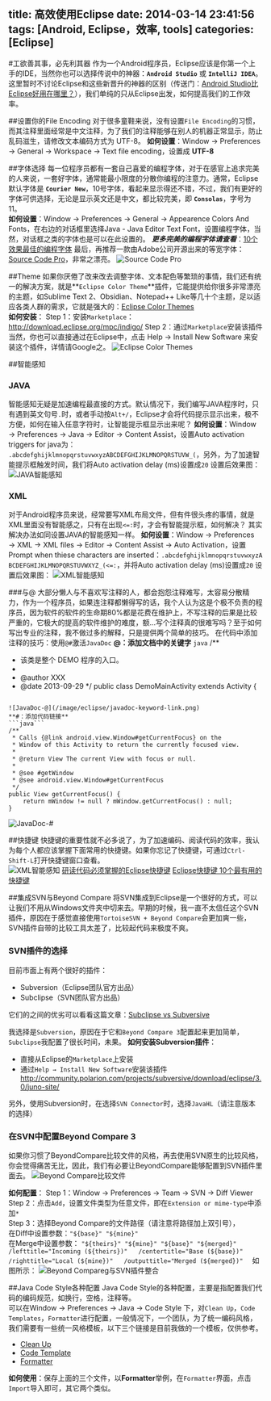 title: 高效使用Eclipse
date: 2014-03-14 23:41:56
tags: [Android, Eclipse，效率, tools]
categories: [Eclipse]
---

#工欲善其事，必先利其器
作为一个Android程序员，Eclipse应该是你第一个上手的IDE，当然你也可以选择传说中的神器：**`Android Studio`** 或 **`IntelliJ IDEA`**。这里暂时不讨论Eclipse和这些新晋升的神器的区别（传送门：[Android Studio比Eclipse好用在哪里？][1]），我们单纯的只从Eclipse出发，如何提高我们的工作效率。
<!--more-->

##设置你的File Encoding
对于很多童鞋来说，没有设置`File Encoding`的习惯，而其注释里面经常是中文注释，为了我们的注释能够在别人的机器正常显示，防止乱码滋生，请修改文本编码方式为 UTF-8。
**如何设置**：Window → Preferences → General → Workspace → Text file encoding，设置成 **UTF-8**

##字体选择
每一位程序员都有一套自己喜爱的编程字体，对于在感官上追求完美的人来说，一套好字体，通常能最小限度的分散你编程的注意力。通常，Eclipse默认字体是 **`Courier New`**，10号字体，看起来显示得还不错，不过，我们有更好的字体可供选择，无论是显示英文还是中文，都比较完美，即 **`Consolas`**，字号为11。  
**如何设置**：Window → Preferences → General → Appearence Colors And Fonts，在右边的对话框里选择Java - Java Editor Text Font，设置编程字体，当然，对话框之类的字体也是可以在此设置的。
***更多完美的编程字体请查看***：[10个效果最佳的编程字体][2]
最后，再推荐一款由Adobe公司开源出来的等宽字体：[Source Code Pro][3]，非常之漂亮。
![Source Code Pro](/image/eclipse/source-code-pro.png)

##Theme
如果你厌倦了改来改去调整字体、文本配色等繁琐的事情，我们还有统一的解决方案，就是**`Eclipse Color Theme`**插件，它能提供给你很多非常漂亮的主题，如Sublime Text 2、Obsidian、Notepad++ Like等几十个主题，足以适应各类人群的需求，它就是强大的：[Eclipse Color Themes][4]  
**如何安装**：
Step 1：安装`Marketplace`：http://download.eclipse.org/mpc/indigo/ 
Step 2：通过`Marketplace`安装该插件
当然，你也可以直接通过在Eclipse中，点击 Help → Install New Software 来安装这个插件，详情请Google之。
![Eclipse Color Themes](/image/eclipse/eclipse-color-themes.jpg)

##智能感知
### JAVA
智能感知无疑是加速编程最直接的方式。默认情况下，我们编写JAVA程序时，只有遇到英文句号`.`时，或者手动按`Alt+/`，Eclipse才会将代码提示显示出来，极不方便，如何在输入任意字符时，让智能提示框显示出来呢？
**如何设置**：Window → Preferences → Java → Editor → Content Assist，设置Auto activation triggers for java为：  
`.abcdefghijklmnopqrstuvwxyzABCDEFGHIJKLMNOPQRSTUVW_(`，另外，为了加速智能提示框触发时间，我们将Auto activation delay (ms)设置成`20`
设置后效果图：
![JAVA智能感知](/image/eclipse/eclipse-java-intellisense.png)

### XML
对于Android程序员来说，经常要写XML布局文件，但有件很头疼的事情，就是XML里面没有智能感之，只有在出现`<=:`时，才会有智能提示框，如何解决？
其实解决办法如同设置JAVA的智能感知一样。
**如何设置**：Window → Preferences → XML → XML files → Editor → Content Assist → Auto Activation，设置Prompt when thiese characters are inserted：`.abcdefghijklmnopqrstuvwxyzABCDEFGHIJKLMNOPQRSTUVWXYZ_(<=:`，并将Auto activation delay (ms)设置成`20`
设置后效果图：
![XML智能感知](/image/eclipse/eclipse-xml-intellisense.png)

##\#与@
大部分懒人与不喜欢写注释的人，都会抱怨注释难写，太容易分散精力，作为一个程序员，如果连注释都懒得写的话，我个人认为这是个极不负责的程序员，因为软件的软件的生命期80%都是花费在维护上，不写注释的后果是比较严重的，它极大的提高的软件维护的难度，额...写个注释真的很难写吗？至于如何写出专业的注释，我不做过多的解释，只是提供两个简单的技巧。
在代码中添加注释的技巧：使用`@#`激活`JavaDoc`
**@：添加文档中的关键字**
```java```
/**
 * 该类是整个 DEMO 程序的入口。
 * 
 * @author XXX
 * @date 2013-09-29
 */
public class DemoMainActivity extends Activity {
```

![JavaDoc-@](/image/eclipse/javadoc-keyword-link.png)
**#：添加代码链接**
```java```
/**
 * Calls {@link android.view.Window#getCurrentFocus} on the
 * Window of this Activity to return the currently focused view.
 * 
 * @return View The current View with focus or null.
 * 
 * @see #getWindow
 * @see android.view.Window#getCurrentFocus
 */
public View getCurrentFocus() {
    return mWindow != null ? mWindow.getCurrentFocus() : null;
}
```
![JavaDoc-#](/image/eclipse/javadoc-code-link.png)

##快捷键
快捷键的重要性就不必多说了，为了加速编码、阅读代码的效率，我认为每个人都应该掌握下面常用的快捷键。如果你忘记了快捷键，可通过`Ctrl-Shift-L`打开快捷键窗口查看。  
![XML智能感知](/image/eclipse/eclipse-shortcut.png)
[研读代码必须掌握的Eclipse快捷键][5]
[Eclipse快捷键 10个最有用的快捷键][6]

##集成SVN与Beyond Compare
将SVN集成到Eclipse是一个很好的方式，可以让我们不用从Windows文件夹中切来去。早期的时候，我一直不太信任这个SVN插件，原因在于感觉直接使用`TortoiseSVN + Beyond Compare`会更加爽一些，SVN插件自带的比较工具太差了，比较起代码来极度不爽。
### SVN插件的选择
目前市面上有两个很好的插件：
- Subversion（Eclipse团队官方出品）
- Subclipse（SVN团队官方出品）

它们的之间的优劣可以看看这篇文章：[Subclipse vs Subversive][7]

我选择是`Subversion`，原因在于它和`Beyond Compare 3`配置起来更加简单，`Subclipse`我配置了很长时间，未果。
**如何安装Subversion插件**：
- 直接从Eclipse的`Marketplace`上安装
- 通过`Help → Install New Software`安装该插件  
http://community.polarion.com/projects/subversive/download/eclipse/3.0/juno-site/

另外，使用Subversion时，在选择`SVN Connector`时，选择`JavaHL`（请注意版本的选择）

### 在SVN中配置Beyond Compare 3
如果你习惯了BeyondCompare比较文件的风格，再去使用SVN原生的比较风格，你会觉得痛苦无比，因此，我们有必要让BeyondCompare能够配置到SVN插件里面去。
![Beyond Compare比较文件](/image/eclipse/beyond-compare.png)

**如何配置**：
Step 1：Window → Preferences → Team → SVN → Diff Viewer  
Step 2：点击`Add`，设置文件类型为任意文件，即在`Extension or mime-type`中添加`*`  
Step 3：选择Beyond Compare的文件路径（请注意将路径加上双引号），  
在Diff中设置参数：`"${base}" "${mine}"`  
在Merge中设置参数：
`
"${theirs}" "${mine}" "${base}" "${merged}"  
/lefttitle="Incoming (${theirs})"  
/centertitle="Base (${base})"  
/righttitle="Local (${mine})"  
/outputtitle="Merged (${merged})"  
`
如图所示：
![Beyond Compareg与SVN插件整合](/image/eclipse/svn-beyondcompare-integration.png)

##Java Code Style各种配置
Java Code Style的各种配置，主要是指配置我们代码的编码规范，如换行，空格，注释等。  
可以在Window → Preferences → Java → Code Style 下，对`Clean Up`，`Code Templates`，`Formatter`进行配置，一般情况下，一个团队，为了统一编码风格，我们需要有一些统一风格模板，以下三个链接是目前我做的一个模板，仅供参考。
- [Clean Up][8]
- [Code Template][9]
- [Formatter][10]

**如何使用**：保存上面的三个文件，以**Formatter**举例，在`Formatter`界面，点击`Import`导入即可，其它两个类似。

[1]: http://www.zhihu.com/question/21534929
[2]: http://www.iteye.com/news/11102-10-great-programming-font
[3]: http://www.iplaysoft.com/source-code-pro-font.html
[4]: http://eclipsecolorthemes.org/
[5]: http://www.cnblogs.com/yanyansha/archive/2011/08/30/2159265.html
[6]: http://www.open-open.com/bbs/view/1320934157953
[7]: https://www.akii.org/eclipse-svn-plugins-subclipse-vs-subversive.html
[8]: /resource/codestyle/CodeStyle-CleanUp.xml
[9]: /resource/codestyle/CodeStyle-CodeTemplates.xml
[10]: /resource/codestyle/CodeStyle-Formatter.xml
[11]: http://ips.chotee.com/wp-content/uploads/2012/f55126f99c1a_A3EB/source-code-pro.png
